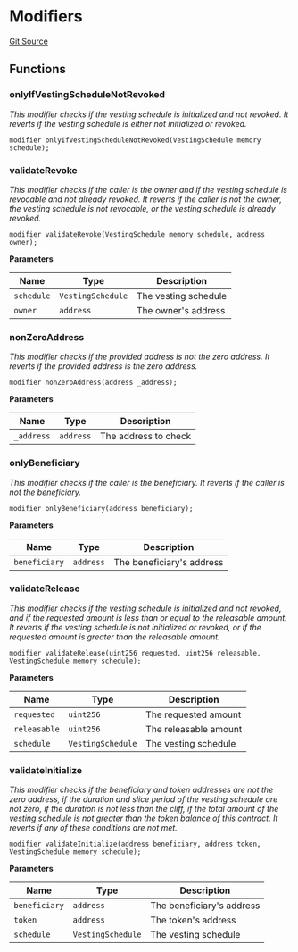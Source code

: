 # Modifiers
[Git Source](https://github.com/DAObox/fantastic-spork/blob/e85e294b9aa197e65780cf42fd333d2b29d2cb82/src/modifiers/Vesting.sol)


## Functions
### onlyIfVestingScheduleNotRevoked

*This modifier checks if the vesting schedule is initialized and not revoked.
It reverts if the vesting schedule is either not initialized or revoked.*


```solidity
modifier onlyIfVestingScheduleNotRevoked(VestingSchedule memory schedule);
```

### validateRevoke

*This modifier checks if the caller is the owner and if the vesting schedule is revocable and not already revoked.
It reverts if the caller is not the owner, the vesting schedule is not revocable, or the vesting schedule is already revoked.*


```solidity
modifier validateRevoke(VestingSchedule memory schedule, address owner);
```
**Parameters**

|Name|Type|Description|
|----|----|-----------|
|`schedule`|`VestingSchedule`|The vesting schedule|
|`owner`|`address`|The owner's address|


### nonZeroAddress

*This modifier checks if the provided address is not the zero address.
It reverts if the provided address is the zero address.*


```solidity
modifier nonZeroAddress(address _address);
```
**Parameters**

|Name|Type|Description|
|----|----|-----------|
|`_address`|`address`|The address to check|


### onlyBeneficiary

*This modifier checks if the caller is the beneficiary.
It reverts if the caller is not the beneficiary.*


```solidity
modifier onlyBeneficiary(address beneficiary);
```
**Parameters**

|Name|Type|Description|
|----|----|-----------|
|`beneficiary`|`address`|The beneficiary's address|


### validateRelease

*This modifier checks if the vesting schedule is initialized and not revoked, and if the requested amount is less than or equal to the releasable amount.
It reverts if the vesting schedule is not initialized or revoked, or if the requested amount is greater than the releasable amount.*


```solidity
modifier validateRelease(uint256 requested, uint256 releasable, VestingSchedule memory schedule);
```
**Parameters**

|Name|Type|Description|
|----|----|-----------|
|`requested`|`uint256`|The requested amount|
|`releasable`|`uint256`|The releasable amount|
|`schedule`|`VestingSchedule`|The vesting schedule|


### validateInitialize

*This modifier checks if the beneficiary and token addresses are not the zero address,
if the duration and slice period of the vesting schedule are not zero,
if the duration is not less than the cliff,
if the total amount of the vesting schedule is not greater than the token balance of this contract.
It reverts if any of these conditions are not met.*


```solidity
modifier validateInitialize(address beneficiary, address token, VestingSchedule memory schedule);
```
**Parameters**

|Name|Type|Description|
|----|----|-----------|
|`beneficiary`|`address`|The beneficiary's address|
|`token`|`address`|The token's address|
|`schedule`|`VestingSchedule`|The vesting schedule|


